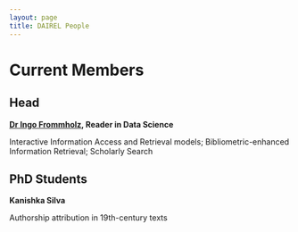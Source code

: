 ```yaml
---
layout: page
title: DAIREL People
---
```

# Current Members

## Head

**[Dr Ingo Frommholz](http://www.frommholz.org/), Reader in Data Science**

Interactive Information Access and Retrieval models; Bibliometric-enhanced Information Retrieval; Scholarly Search

## PhD Students

**Kanishka Silva**

Authorship attribution in 19th-century texts
